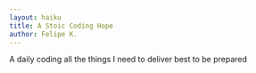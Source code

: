 ```yaml
---
layout: haiku
title: A Stoic Coding Hope
author: Felipe K.
---
```


A daily coding
all the things I need to deliver
best to be prepared